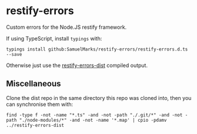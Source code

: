 restify-errors
==============

Custom errors for the Node.JS restify framework.

If using TypeScript, install `typings` with:

    typings install github:SamuelMarks/restify-errors/restify-errors.d.ts --save

Otherwise just use the [restify-errors-dist](https://github.com/SamuelMarks/restify-errors-dist) compiled output.

## Miscellaneous

Clone the dist repo in the same directory this repo was cloned into, then you can synchronise them with:

    find -type f -not -name "*.ts" -and -not -path "./.git/*" -and -not -path "./node-modules/*" -and -not -name '*.map' | cpio -pdamv ../restify-errors-dist
